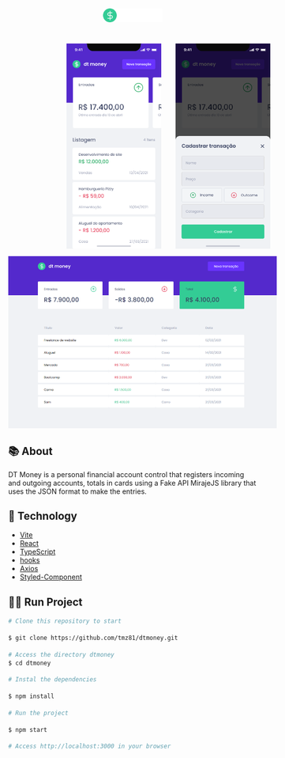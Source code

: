 <h1 align="center">
  <img src="./src/assets/logo.svg" alt="logo dtmoney" width="120px">
</h1>

</br>

<div align="center">
  <div style="display: flex; justify-content: space-between; gap: 15%; align-items: center; padding-right: 15%; width: 12rem;">
    <img src="./.github/mobile.png">
    <img src="./.github/mobileModal.png">
  </div>
  <div style="width: 34rem; padding-top: 15px;">
    <img src="./.github/home.png">
  </div>

</div>

## 📚 About

DT Money is a personal financial account control that registers incoming and outgoing accounts, totals in cards using a Fake API MirajeJS library that uses the JSON format to make the entries. 


## 🚀 Technology

- [Vite](https://vitejs.dev/guide/)
- [React](https://pt-br.reactjs.org/tutorial/tutorial.html)
- [TypeScript](https://www.typescriptlang.org/)
- [hooks](https://reactjs.org/docs/hooks-intro.html)
- [Axios](https://www.npmjs.com/package/axios)
- [Styled-Component](https://www.npmjs.com/package/styled-components)


## 🏃‍♂️ Run Project

```bash
# Clone this repository to start

$ git clone https://github.com/tmz81/dtmoney.git

# Access the directory dtmoney
$ cd dtmoney

# Instal the dependencies

$ npm install

# Run the project

$ npm start

# Access http://localhost:3000 in your browser
```